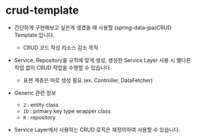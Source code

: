 # crud-template

* 간단하게 구현해보고 싶은게 생겼을 때 사용할 (spring-data-jpa)CRUD Template 입니다.
  * CRUD 코드 작성 리소스 감소 목적


* Service, Repository를 규칙에 맞게 생성, 생성한 Service Layer 사용 시 별다른 작업 없이 CRUD 작업을 수행할 수 있습니다.
  * 표현 계층은 따로 생성 필요 (ex. Controller, DataFetcher)


* Generic 관련 정보
  * `Z` : entity class
  * `ID` : primary key type wrapper class
  * `R` : repository


* Service Layer에서 사용하는 CRUD 로직은 재정의하여 사용할 수 있습니다.
